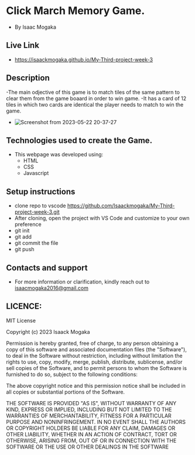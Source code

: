 # Click March Memory Game.
- By Isaac Mogaka
## Live Link
- https://isaackmogaka.github.io/My-Third-project-week-3
## Description
 -The main odjective of this game is to match tiles of the same pattern to clear them from the game boaard in order to   win game.
 -It has a card of 12 tiles in which two cards are identical the player needs to match to win the game.

- ![Screenshot from 2023-05-22 20-37-27](https://github.com/Isaackmogaka/My-Third-project-week-3/assets/132668097/dde63e79-5fd8-438a-b332-8339763e1dff)
## Technologies used to create the Game.
- This webpage was developed using:
   - HTML
   - CSS
   - Javascript
## Setup instructions
- clone repo to vscode https://github.com/Isaackmogaka/My-Third-project-week-3.git
- After cloning, open the project with VS Code and customize to your own     preference
- git init
- git add
- git commit the file
- git push
## Contacts and support
- For more information or clarification, kindly reach out to isaacmogaka2016@gmail.com
## LICENCE:

MIT License

Copyright (c) 2023 Isaack Mogaka

Permission is hereby granted, free of charge, to any person obtaining a copy
of this software and associated documentation files (the "Software"), to deal
in the Software without restriction, including without limitation the rights
to use, copy, modify, merge, publish, distribute, sublicense, and/or sell
copies of the Software, and to permit persons to whom the Software is
furnished to do so, subject to the following conditions:

The above copyright notice and this permission notice shall be included in all
copies or substantial portions of the Software.

THE SOFTWARE IS PROVIDED "AS IS", WITHOUT WARRANTY OF ANY KIND, EXPRESS OR
IMPLIED, INCLUDING BUT NOT LIMITED TO THE WARRANTIES OF MERCHANTABILITY,
FITNESS FOR A PARTICULAR PURPOSE AND NONINFRINGEMENT. IN NO EVENT SHALL THE
AUTHORS OR COPYRIGHT HOLDERS BE LIABLE FOR ANY CLAIM, DAMAGES OR OTHER
LIABILITY, WHETHER IN AN ACTION OF CONTRACT, TORT OR OTHERWISE, ARISING FROM,
OUT OF OR IN CONNECTION WITH THE SOFTWARE OR THE USE OR OTHER DEALINGS IN THE
SOFTWARE

